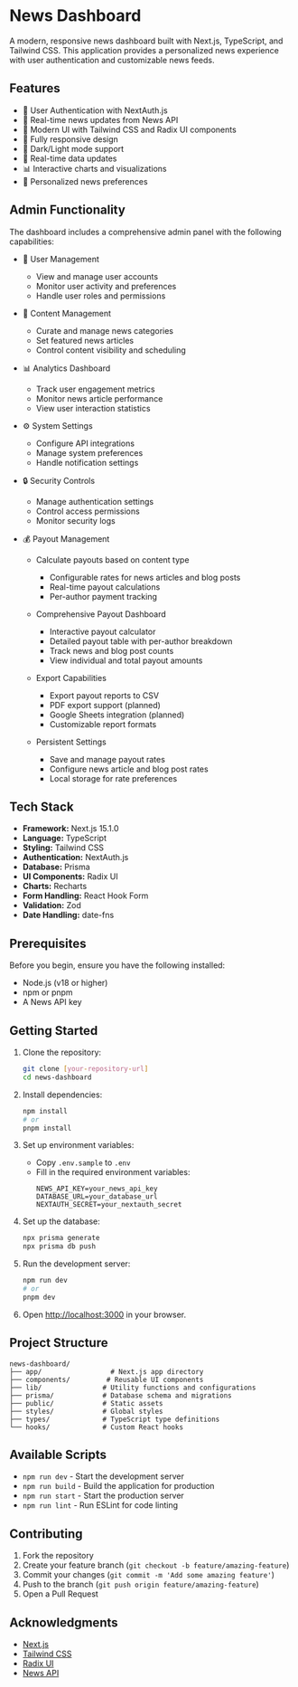 # News Dashboard

A modern, responsive news dashboard built with Next.js, TypeScript, and Tailwind CSS. This application provides a personalized news experience with user authentication and customizable news feeds.

## Features

- 🔐 User Authentication with NextAuth.js
- 📰 Real-time news updates from News API
- 🎨 Modern UI with Tailwind CSS and Radix UI components
- 📱 Fully responsive design
- 🌙 Dark/Light mode support
- 🔄 Real-time data updates
- 📊 Interactive charts and visualizations
- 🎯 Personalized news preferences

## Admin Functionality

The dashboard includes a comprehensive admin panel with the following capabilities:

- 👥 User Management

  - View and manage user accounts
  - Monitor user activity and preferences
  - Handle user roles and permissions

- 📰 Content Management

  - Curate and manage news categories
  - Set featured news articles
  - Control content visibility and scheduling

- 📊 Analytics Dashboard

  - Track user engagement metrics
  - Monitor news article performance
  - View user interaction statistics

- ⚙️ System Settings

  - Configure API integrations
  - Manage system preferences
  - Handle notification settings

- 🔒 Security Controls

  - Manage authentication settings
  - Control access permissions
  - Monitor security logs

- 💰 Payout Management

  - Calculate payouts based on content type

    - Configurable rates for news articles and blog posts
    - Real-time payout calculations
    - Per-author payment tracking

  - Comprehensive Payout Dashboard

    - Interactive payout calculator
    - Detailed payout table with per-author breakdown
    - Track news and blog post counts
    - View individual and total payout amounts

  - Export Capabilities

    - Export payout reports to CSV
    - PDF export support (planned)
    - Google Sheets integration (planned)
    - Customizable report formats

  - Persistent Settings
    - Save and manage payout rates
    - Configure news article and blog post rates
    - Local storage for rate preferences

## Tech Stack

- **Framework:** Next.js 15.1.0
- **Language:** TypeScript
- **Styling:** Tailwind CSS
- **Authentication:** NextAuth.js
- **Database:** Prisma
- **UI Components:** Radix UI
- **Charts:** Recharts
- **Form Handling:** React Hook Form
- **Validation:** Zod
- **Date Handling:** date-fns

## Prerequisites

Before you begin, ensure you have the following installed:

- Node.js (v18 or higher)
- npm or pnpm
- A News API key

## Getting Started

1. Clone the repository:

   ```bash
   git clone [your-repository-url]
   cd news-dashboard
   ```

2. Install dependencies:

   ```bash
   npm install
   # or
   pnpm install
   ```

3. Set up environment variables:

   - Copy `.env.sample` to `.env`
   - Fill in the required environment variables:
     ```
     NEWS_API_KEY=your_news_api_key
     DATABASE_URL=your_database_url
     NEXTAUTH_SECRET=your_nextauth_secret
     ```

4. Set up the database:

   ```bash
   npx prisma generate
   npx prisma db push
   ```

5. Run the development server:

   ```bash
   npm run dev
   # or
   pnpm dev
   ```

6. Open [http://localhost:3000](http://localhost:3000) in your browser.

## Project Structure

```
news-dashboard/
├── app/                 # Next.js app directory
├── components/         # Reusable UI components
├── lib/               # Utility functions and configurations
├── prisma/            # Database schema and migrations
├── public/            # Static assets
├── styles/            # Global styles
├── types/             # TypeScript type definitions
└── hooks/             # Custom React hooks
```

## Available Scripts

- `npm run dev` - Start the development server
- `npm run build` - Build the application for production
- `npm run start` - Start the production server
- `npm run lint` - Run ESLint for code linting

## Contributing

1. Fork the repository
2. Create your feature branch (`git checkout -b feature/amazing-feature`)
3. Commit your changes (`git commit -m 'Add some amazing feature'`)
4. Push to the branch (`git push origin feature/amazing-feature`)
5. Open a Pull Request

## Acknowledgments

- [Next.js](https://nextjs.org/)
- [Tailwind CSS](https://tailwindcss.com/)
- [Radix UI](https://www.radix-ui.com/)
- [News API](https://newsapi.org/)
